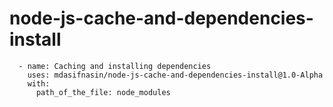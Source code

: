 # node-js-cache-and-dependencies-install

      - name: Caching and installing dependencies
        uses: mdasifnasin/node-js-cache-and-dependencies-install@1.0-Alpha
        with:
          path_of_the_file: node_modules
